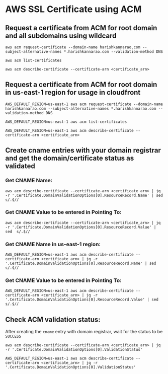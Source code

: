 # AWS SSL Certificate using ACM

## Request a certificate from ACM for root domain and all subdomains using wildcard

    aws acm request-certificate --domain-name harishkannarao.com --subject-alternative-names *.harishkannarao.com --validation-method DNS

    aws acm list-certificates

    aws acm describe-certificate --certificate-arn <certificate_arn>

## Request a certificate from ACM for root domain in us-east-1 region for usage in cloudfront

    AWS_DEFAULT_REGION=us-east-1 aws acm request-certificate --domain-name harishkannarao.com --subject-alternative-names *.harishkannarao.com --validation-method DNS

    AWS_DEFAULT_REGION=us-east-1 aws acm list-certificates

    AWS_DEFAULT_REGION=us-east-1 aws acm describe-certificate --certificate-arn <certificate_arn>

## Create cname entries with your domain registrar and get the domain/certificate status as validated

### Get CNAME Name:

    aws acm describe-certificate --certificate-arn <certificate_arn> | jq -r '.Certificate.DomainValidationOptions[0].ResourceRecord.Name' | sed  s/.$//

### Get CNAME Value to be entered in Pointing To:

    aws acm describe-certificate --certificate-arn <certificate_arn> | jq -r '.Certificate.DomainValidationOptions[0].ResourceRecord.Value' | sed  s/.$//

### Get CNAME Name in us-east-1 region:

    AWS_DEFAULT_REGION=us-east-1 aws acm describe-certificate --certificate-arn <certificate_arn> | jq -r '.Certificate.DomainValidationOptions[0].ResourceRecord.Name' | sed  s/.$//

### Get CNAME Value to be entered in Pointing To:

    AWS_DEFAULT_REGION=us-east-1 aws acm describe-certificate --certificate-arn <certificate_arn> | jq -r '.Certificate.DomainValidationOptions[0].ResourceRecord.Value' | sed  s/.$//

## Check ACM validation status:

After creating the `cname` entry with domain registrar, wait for the status to be `SUCCESS` 

    aws acm describe-certificate --certificate-arn <certificate_arn> | jq -r '.Certificate.DomainValidationOptions[0].ValidationStatus'

    AWS_DEFAULT_REGION=us-east-1 aws acm describe-certificate --certificate-arn <certificate_arn> | jq -r '.Certificate.DomainValidationOptions[0].ValidationStatus'